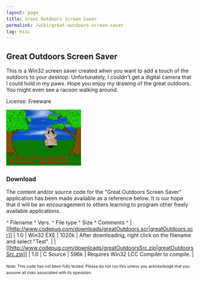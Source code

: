```yaml
---
layout: page
title: Great Outdoors Screen Saver
permalink: /wiki/great-outdoors-screen-saver
tag: misc
---
```


## Great Outdoors Screen Saver

This is a Win32 screen saver created when you want to add a touch of the outdoors to your desktop. Unfortunately, I couldn't get a digital camera that I could hold in my paws. Hope you enjoy my drawing of the great outdoors. You might even see a racoon walking around.

License: Freeware

![Great Outdoors Screen Saver](/assets/images/great-outdoors-screen-saver.jpg)

### Download
The content and/or source code for the "Great Outdoors Screen Saver" application has been made available as a reference below. It is our hope that it will be an encouragement to others learning to program other freely available applications.

^ Filename	^ Vers.	^ File type	^ Size	^ Comments     ^
| [[http://www.codepug.com/downloads/greatOutdoors.scr|greatOutdoors.scr]] | 1.0 | Win32 EXE	| 1020k	| After downloading, right click on the filename and select "Test". | 
| [[http://www.codepug.com/downloads/greatOutdoorsSrc.zip|greatOutdoorsSrc.zip]] | 1.0 | C Source    | 596k  | Requires Win32 LCC Compiler to compile. | 

<html>
        <span style="font-size: 8pt;">
                Note: This code has not been fully tested. Please do not run this unless you acknowledge that you assume all risks associated with its operation.
        </span>
        </html>
